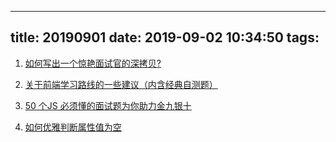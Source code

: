 <!--
 * @Description: In User Settings Edit
 * @Author: your name
 * @Date: 2019-09-02 10:34:50
 * @LastEditTime: 2019-09-02 10:41:06
 * @LastEditors: Please set LastEditors
 -->
---
title: 20190901
date: 2019-09-02 10:34:50
tags:
---

1. [如何写出一个惊艳面试官的深拷贝?](https://juejin.im/post/5d6aa4f96fb9a06b112ad5b1)
   

2. [关于前端学习路线的一些建议（内含经典自测题）](https://juejin.im/post/5d4ebe8b6fb9a06acc0074a3)

3.  [50 个JS 必须懂的面试题为你助力金九银十](https://juejin.im/post/5d6c53476fb9a06acc009e00)

4. [如何优雅判断属性值为空](https://juejin.im/post/5d6bb7f3f265da03c02c1aba)